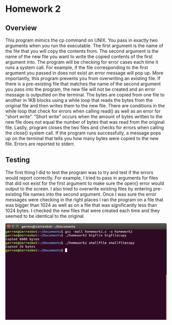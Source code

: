 # Homework 2

## Overview 
This program mimics the cp command on UNIX. You pass in exactly two arguments when you
run the executable. The first argument is the name of the file that you will copy the contents
from. The second argument is the name of the new file you want to write the copied contents of
the first argument into. The program will be checking for error cases each time it runs a system
call. For example, if the file corresponding to the first argument you passed in does not exist an
error message will pop up. More importantly, this program prevents you from overwriting an
existing file. If there is a pre-existing file that matches the name of the second argument you pass
into the program, the new file will not be created and an error message is outputted on the
terminal. The bytes are copied from one file to another in 1KB blocks using a while loop that
reads the bytes from the original file and then writes them to the new file. There are conditions in
the while loop that check for errors when calling read() as well as an error for “short write”.
“Short write” occurs when the amount of bytes written to the new file does not equal the number
of bytes that was read from the original file. Lastly, program closes the two files and checks for
errors when calling the close() system call. If the program runs successfully, a message pops up
on the terminal that tells you how many bytes were copied to the new file. Errors are reported to
stderr.

## Testing 
The first thing I did to test the program was to try and test if the errors would report correctly.
For example, I tried to pass in arguments for files that did not exist for the first argument to make
sure the open() error would output to the screen. I also tried to overwrite existing files by
entering pre-existing file names into the second argument. Once I was sure the error messages
were checking in the right places I ran the program on a file that was bigger than 1024 as well as
on a file that was significantly less than 1024 bytes. I checked the new files that were created
each time and they seemed to be identical to the original.

![](./homework2.png)